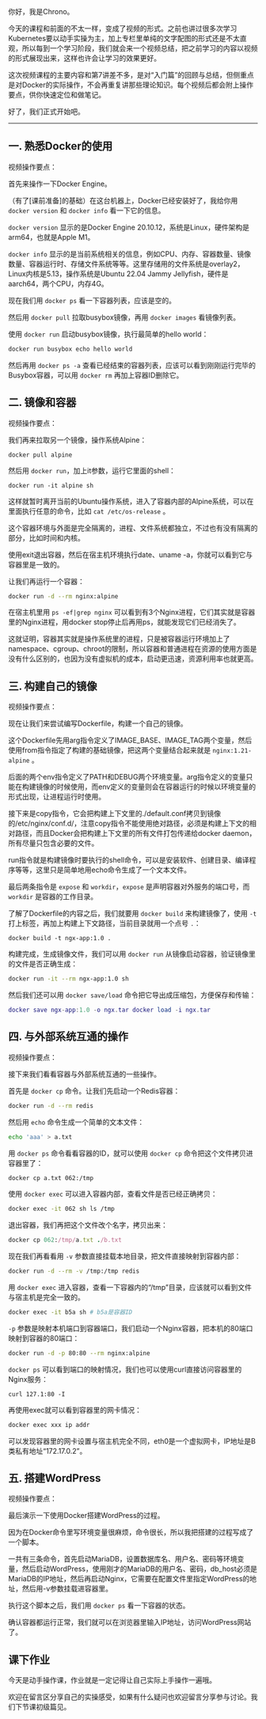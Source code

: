 你好，我是Chrono。

今天的课程和前面的不太一样，变成了视频的形式。之前也讲过很多次学习Kubernetes要以动手实操为主，加上专栏里单纯的文字配图的形式还是不太直观，所以每到一个学习阶段，我们就会来一个视频总结，把之前学习的内容以视频的形式展现出来，这样也许会让学习的效果更好。

这次视频课程的主要内容和第7讲差不多，是对“入门篇”的回顾与总结，但侧重点是对Docker的实际操作，不会再重复讲那些理论知识。每个视频后都会附上操作要点，供你快速定位和做笔记。

好了，我们正式开始吧。

___

## 一. 熟悉Docker的使用

视频操作要点：

首先来操作一下Docker Engine。

（有了\[课前准备\]的基础）在这台机器上，Docker已经安装好了，我给你用 `docker version` 和 `docker info` 看一下它的信息。

`docker version` 显示的是Docker Engine 20.10.12，系统是Linux，硬件架构是arm64，也就是Apple M1。

`docker info` 显示的是当前系统相关的信息，例如CPU、内存、容器数量、镜像数量、容器运行时、存储文件系统等等。这里存储用的文件系统是overlay2，Linux内核是5.13，操作系统是Ubuntu 22.04 Jammy Jellyfish，硬件是aarch64，两个CPU，内存4G。

现在我们用 `docker ps` 看一下容器列表，应该是空的。

然后用 `docker pull` 拉取busybox镜像，再用 `docker images` 看镜像列表。

使用 `docker run` 启动busybox镜像，执行最简单的hello world：

```bash
docker run busybox echo hello world
```

然后再用 `docker ps -a` 查看已经结束的容器列表，应该可以看到刚刚运行完毕的Busybox容器，可以用 `docker rm` 再加上容器ID删除它。

## 二. 镜像和容器

视频操作要点：

我们再来拉取另一个镜像，操作系统Alpine：

```undefined
docker pull alpine
```

然后用 `docker run`，加上it参数，运行它里面的shell：

```undefined
docker run -it alpine sh
```

这样就暂时离开当前的Ubuntu操作系统，进入了容器内部的Alpine系统，可以在里面执行任意的命令，比如 `cat /etc/os-release` 。

这个容器环境与外面是完全隔离的，进程、文件系统都独立，不过也有没有隔离的部分，比如时间和内核。

使用exit退出容器，然后在宿主机环境执行date、uname -a，你就可以看到它与容器里是一致的。

让我们再运行一个容器：

```bash
docker run -d --rm nginx:alpine
```

在宿主机里用 `ps -ef|grep nginx` 可以看到有3个Nginx进程，它们其实就是容器里的Nginx进程，用docker stop停止后再用ps，就能发现它们已经消失了。

这就证明，容器其实就是操作系统里的进程，只是被容器运行环境加上了namespace、cgroup、chroot的限制，所以容器和普通进程在资源的使用方面是没有什么区别的，也因为没有虚拟机的成本，启动更迅速，资源利用率也就更高。

## 三. 构建自己的镜像

视频操作要点：

现在让我们来尝试编写Dockerfile，构建一个自己的镜像。

这个Dockerfile先用arg指令定义了IMAGE\_BASE、IMAGE\_TAG两个变量，然后使用from指令指定了构建的基础镜像，把这两个变量结合起来就是 `nginx:1.21-alpine` 。

后面的两个env指令定义了PATH和DEBUG两个环境变量。arg指令定义的变量只能在构建镜像的时候使用，而env定义的变量则会在容器运行的时候以环境变量的形式出现，让进程运行时使用。

接下来是copy指令，它会把构建上下文里的./default.conf拷贝到镜像的/etc/nginx/conf.d/，注意copy指令不能使用绝对路径，必须是构建上下文的相对路径，而且Docker会把构建上下文里的所有文件打包传递给docker daemon，所有尽量只包含必要的文件。

run指令就是构建镜像时要执行的shell命令，可以是安装软件、创建目录、编译程序等等，这里只是简单地用echo命令生成了一个文本文件。

最后两条指令是 `expose` 和 `workdir`，`expose` 是声明容器对外服务的端口号，而 `workdir` 是容器的工作目录。

了解了Dockerfile的内容之后，我们就要用 `docker build` 来构建镜像了，使用 `-t` 打上标签，再加上构建上下文路径，当前目录就用一个点号 `.`：

```undefined
docker build -t ngx-app:1.0 .
```

构建完成，生成镜像文件，我们可以用 `docker run` 从镜像启动容器，验证镜像里的文件是否正确生成：

```bash
docker run -it --rm ngx-app:1.0 sh
```

然后我们还可以用 `docker save/load` 命令把它导出成压缩包，方便保存和传输：

```lua
docker save ngx-app:1.0 -o ngx.tar docker load -i ngx.tar
```

## 四. 与外部系统互通的操作

视频操作要点：

接下来我们看看容器与外部系统互通的一些操作。

首先是 `docker cp` 命令。让我们先启动一个Redis容器：

```bash
docker run -d --rm redis
```

然后用 `echo` 命令生成一个简单的文本文件：

```bash
echo 'aaa' > a.txt
```

用 `docker ps` 命令看看容器的ID，就可以使用 `docker cp` 命令把这个文件拷贝进容器里了：

```bash
docker cp a.txt 062:/tmp
```

使用 `docker exec` 可以进入容器内部，查看文件是否已经正确拷贝：

```bash
docker exec -it 062 sh ls /tmp
```

退出容器，我们再把这个文件改个名字，拷贝出来：

```ruby
docker cp 062:/tmp/a.txt ./b.txt
```

现在我们再看看用 `-v` 参数直接挂载本地目录，把文件直接映射到容器内部：

```bash
docker run -d --rm -v /tmp:/tmp redis
```

用 `docker exec` 进入容器，查看一下容器内的“/tmp”目录，应该就可以看到文件与宿主机是完全一致的。

```bash
docker exec -it b5a sh # b5a是容器ID
```

`-p` 参数是映射本机端口到容器端口，我们启动一个Nginx容器，把本机的80端口映射到容器的80端口：

```bash
docker run -d -p 80:80 --rm nginx:alpine
```

`docker ps` 可以看到端口的映射情况，我们也可以使用curl直接访问容器里的Nginx服务：

```undefined
curl 127.1:80 -I
```

再使用exec就可以看到容器里的网卡情况：

```bash
docker exec xxx ip addr
```

可以发现容器里的网卡设置与宿主机完全不同，eth0是一个虚拟网卡，IP地址是B类私有地址“172.17.0.2”。

## 五. 搭建WordPress

视频操作要点：

最后演示一下使用Docker搭建WordPress的过程。

因为在Docker命令里写环境变量很麻烦，命令很长，所以我把搭建的过程写成了一个脚本。

一共有三条命令，首先启动MariaDB，设置数据库名、用户名、密码等环境变量，然后启动WordPress，使用刚才的MariaDB的用户名、密码，db\_host必须是MariaDB的IP地址，然后再启动Nginx，它需要在配置文件里指定WordPress的地址，然后用-v参数挂载进容器里。

执行这个脚本之后，我们用 `docker ps` 看一下容器的状态。

确认容器都运行正常，我们就可以在浏览器里输入IP地址，访问WordPress网站了。

## 课下作业

今天是动手操作课，作业就是一定记得让自己实际上手操作一遍哦。

欢迎在留言区分享自己的实操感受，如果有什么疑问也欢迎留言分享参与讨论。我们下节课初级篇见。